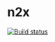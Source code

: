 n2x
===
[![Build status](https://ci.appveyor.com/api/projects/status/ctuw0ieqhrq4nk8q?svg=true)](https://ci.appveyor.com/project/ewgenym/n2x)
